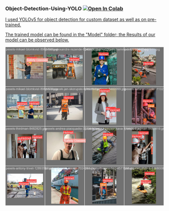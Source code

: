 

<h3> Object-Detection-Using-YOLO <a href= "https://colab.research.google.com/github/shahkarKhan24/Object-Detection-Using-YOLO/blob/main/Object_Detection.ipynb?authuser=1">   <img src="https://colab.research.google.com/assets/colab-badge.svg" width="150" alt="Open In Colab"/>
</h3>
I used YOLOv5 for object detection for custom dataset as well as on pre-trained.

<div>
<p>The trained model can be found in the "Model" folder; the Results of our model can be observed below.</p>
  
<img src="https://github.com/shahkarKhan24/Object-Detection-Using-YOLO/blob/main/val_batch1_labels.jpg?raw=true" width="600" alt="results"/>

</div>


